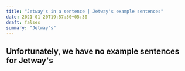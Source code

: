 ```yaml
---
title: "Jetway's in a sentence | Jetway's example sentences"
date: 2021-01-20T19:57:50+05:30
draft: falses
summary: "Jetway's"
---
```

## Unfortunately, we have no example sentences for Jetway's                 
